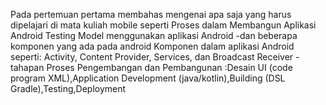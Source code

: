 Pada pertemuan pertama membahas mengenai apa saja yang harus dipelajari di mata kuliah mobile
seperti Proses dalam Membangun Aplikasi Android
Testing Model menggunakan aplikasi Android
-dan beberapa komponen yang ada pada android
Komponen dalam aplikasi Android seperti: Activity, Content Provider, Services, dan Broadcast Receiver
-tahapan Proses Pengembangan dan Pembangunan :Desain UI (code program XML),Application Development (java/kotlin),Building (DSL Gradle),Testing,Deployment
